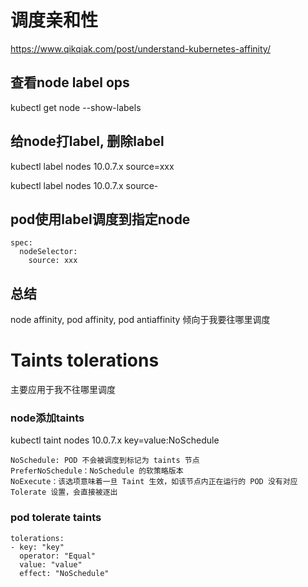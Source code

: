 # 调度亲和性
https://www.qikqiak.com/post/understand-kubernetes-affinity/

## 查看node label ops
kubectl get node --show-labels

## 给node打label, 删除label
kubectl label nodes 10.0.7.x source=xxx

kubectl label nodes 10.0.7.x source-

## pod使用label调度到指定node
```
spec:
  nodeSelector:
    source: xxx
```
## 总结
node affinity, pod affinity, pod antiaffinity 倾向于我要往哪里调度

# Taints tolerations
主要应用于我不往哪里调度

### node添加taints
kubectl taint nodes 10.0.7.x key=value:NoSchedule
```
NoSchedule: POD 不会被调度到标记为 taints 节点
PreferNoSchedule：NoSchedule 的软策略版本
NoExecute：该选项意味着一旦 Taint 生效，如该节点内正在运行的 POD 没有对应 Tolerate 设置，会直接被逐出
```

### pod tolerate taints
```
tolerations:
- key: "key"
  operator: "Equal"
  value: "value"
  effect: "NoSchedule"
```
